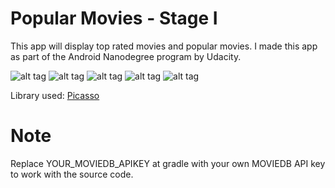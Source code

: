 # Popular Movies - Stage I

This app will display top rated movies and popular movies. I made this app as part of the Android Nanodegree program by Udacity.

![alt tag](http://i.imgur.com/PLWsRsT.png)
![alt tag](http://i.imgur.com/WNcm1PB.png)
![alt tag](http://i.imgur.com/bRTPvS2.png)
![alt tag](http://i.imgur.com/xE1Am07.png)
![alt tag](http://i.imgur.com/7pCPdvg.png)

Library used: [Picasso](http://square.github.io/picasso/)
# Note
Replace YOUR_MOVIEDB_APIKEY at gradle with your own MOVIEDB API key to work with the source code.


